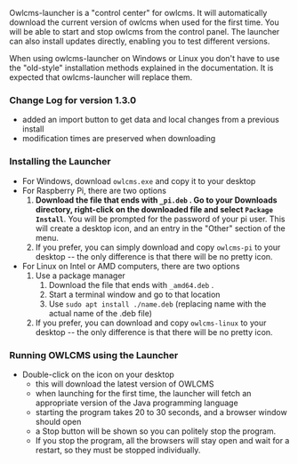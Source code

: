 Owlcms-launcher is a "control center" for owlcms.  It will automatically download the current version of owlcms when used for the first time. You will be able to start and stop owlcms from the control panel.  The launcher can also install updates directly, enabling you to test different versions.

When using owlcms-launcher on Windows or Linux you don't have to use the "old-style" installation methods explained in the documentation.  It is expected that owlcms-launcher will replace them.

### Change Log for version 1.3.0

- added an import button to get data and local changes from a previous install 
- modification times are preserved when downloading

### Installing the Launcher

- For Windows, download `owlcms.exe`  and copy it to your desktop
- For Raspberry Pi, there are two options
  1. **Download the file that ends with `_pi.deb` . Go to your Downloads directory, right-click on the downloaded file and select `Package Install`**.  You will be prompted for the password of your pi user. This will create a desktop icon, and an entry in the "Other" section of the menu.
  2. If you prefer, you can simply download and copy `owlcms-pi` to your desktop -- the only difference is that there will be no pretty icon.
- For Linux on Intel or AMD computers, there are two options
  1. Use a package manager
     1. Download the file that ends with `_amd64.deb` .
     2. Start a terminal window and go to that location
     3. Use `sudo apt install ./name.deb` (replacing name with the actual name of the .deb file)
  2. If you prefer, you can download and copy `owlcms-linux` to your desktop -- the only difference is that there will be no pretty icon.

### Running OWLCMS using the Launcher

- Double-click on the icon on your desktop
  - this will download the latest version of OWLCMS
  - when launching for the first time, the launcher will fetch an appropriate version of the Java programming language
  - starting the program takes 20 to 30 seconds, and a browser window should open
  - a Stop button will be shown so you can politely stop the program.
  - If you stop the program, all the browsers will stay open and wait for a restart, so they must be stopped individually.